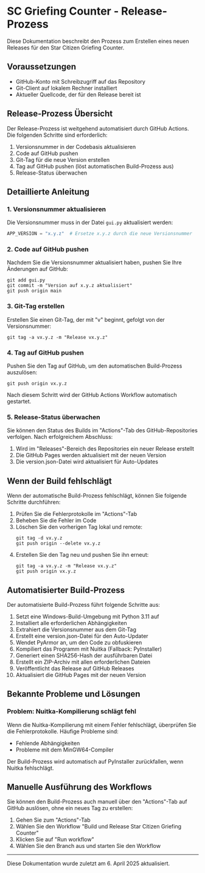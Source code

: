 # SC Griefing Counter - Release-Prozess

Diese Dokumentation beschreibt den Prozess zum Erstellen eines neuen Releases für den Star Citizen Griefing Counter.

## Voraussetzungen

- GitHub-Konto mit Schreibzugriff auf das Repository
- Git-Client auf lokalem Rechner installiert
- Aktueller Quellcode, der für den Release bereit ist

## Release-Prozess Übersicht

Der Release-Prozess ist weitgehend automatisiert durch GitHub Actions. Die folgenden Schritte sind erforderlich:

1. Versionsnummer in der Codebasis aktualisieren
2. Code auf GitHub pushen
3. Git-Tag für die neue Version erstellen
4. Tag auf GitHub pushen (löst automatischen Build-Prozess aus)
5. Release-Status überwachen

## Detaillierte Anleitung

### 1. Versionsnummer aktualisieren

Die Versionsnummer muss in der Datei `gui.py` aktualisiert werden:

```python
APP_VERSION = "x.y.z"  # Ersetze x.y.z durch die neue Versionsnummer
```

### 2. Code auf GitHub pushen

Nachdem Sie die Versionsnummer aktualisiert haben, pushen Sie Ihre Änderungen auf GitHub:

```
git add gui.py
git commit -m "Version auf x.y.z aktualisiert"
git push origin main
```

### 3. Git-Tag erstellen

Erstellen Sie einen Git-Tag, der mit "v" beginnt, gefolgt von der Versionsnummer:

```
git tag -a vx.y.z -m "Release vx.y.z"
```

### 4. Tag auf GitHub pushen

Pushen Sie den Tag auf GitHub, um den automatischen Build-Prozess auszulösen:

```
git push origin vx.y.z
```

Nach diesem Schritt wird der GitHub Actions Workflow automatisch gestartet.

### 5. Release-Status überwachen

Sie können den Status des Builds im "Actions"-Tab des GitHub-Repositories verfolgen. Nach erfolgreichem Abschluss:

1. Wird im "Releases"-Bereich des Repositories ein neuer Release erstellt
2. Die GitHub Pages werden aktualisiert mit der neuen Version
3. Die version.json-Datei wird aktualisiert für Auto-Updates

## Wenn der Build fehlschlägt

Wenn der automatische Build-Prozess fehlschlägt, können Sie folgende Schritte durchführen:

1. Prüfen Sie die Fehlerprotokolle im "Actions"-Tab
2. Beheben Sie die Fehler im Code
3. Löschen Sie den vorherigen Tag lokal und remote:
   ```
   git tag -d vx.y.z
   git push origin --delete vx.y.z
   ```
4. Erstellen Sie den Tag neu und pushen Sie ihn erneut:
   ```
   git tag -a vx.y.z -m "Release vx.y.z"
   git push origin vx.y.z
   ```

## Automatisierter Build-Prozess

Der automatisierte Build-Prozess führt folgende Schritte aus:

1. Setzt eine Windows-Build-Umgebung mit Python 3.11 auf
2. Installiert alle erforderlichen Abhängigkeiten
3. Extrahiert die Versionsnummer aus dem Git-Tag
4. Erstellt eine version.json-Datei für den Auto-Updater
5. Wendet PyArmor an, um den Code zu obfuskieren
6. Kompiliert das Programm mit Nuitka (Fallback: PyInstaller)
7. Generiert einen SHA256-Hash der ausführbaren Datei
8. Erstellt ein ZIP-Archiv mit allen erforderlichen Dateien
9. Veröffentlicht das Release auf GitHub Releases
10. Aktualisiert die GitHub Pages mit der neuen Version

## Bekannte Probleme und Lösungen

### Problem: Nuitka-Kompilierung schlägt fehl

Wenn die Nuitka-Kompilierung mit einem Fehler fehlschlägt, überprüfen Sie die Fehlerprotokolle. Häufige Probleme sind:

- Fehlende Abhängigkeiten
- Probleme mit dem MinGW64-Compiler

Der Build-Prozess wird automatisch auf PyInstaller zurückfallen, wenn Nuitka fehlschlägt.

## Manuelle Ausführung des Workflows

Sie können den Build-Prozess auch manuell über den "Actions"-Tab auf GitHub auslösen, ohne ein neues Tag zu erstellen:

1. Gehen Sie zum "Actions"-Tab
2. Wählen Sie den Workflow "Build und Release Star Citizen Griefing Counter"
3. Klicken Sie auf "Run workflow"
4. Wählen Sie den Branch aus und starten Sie den Workflow

---

Diese Dokumentation wurde zuletzt am 6. April 2025 aktualisiert.